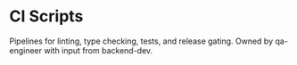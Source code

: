 # CI Scripts

Pipelines for linting, type checking, tests, and release gating. Owned by qa-engineer with input from backend-dev.
